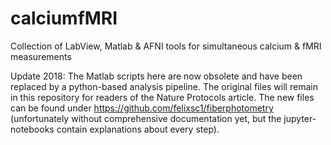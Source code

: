 # calciumfMRI
Collection of LabView, Matlab & AFNI tools for simultaneous calcium &amp; fMRI measurements

Update 2018: The Matlab scripts here are now obsolete and have been replaced by a python-based analysis pipeline. The original files will remain in this repository for readers of the Nature Protocols article. The new files can be found under https://github.com/felixsc1/fiberphotometry (unfortunately without comprehensive documentation yet, but the jupyter-notebooks contain explanations about every step). 
